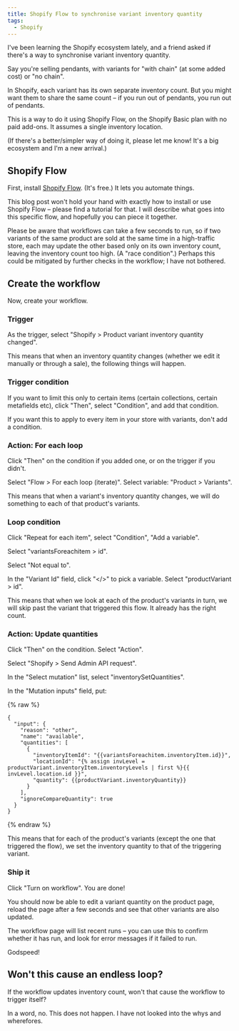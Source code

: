 ```yaml
---
title: Shopify Flow to synchronise variant inventory quantity
tags:
  - Shopify
---
```


I've been learning the Shopify ecosystem lately, and a friend asked if there's a way to synchronise variant inventory quantity.

Say you're selling pendants, with variants for "with chain" (at some added cost) or "no chain".

In Shopify, each variant has its own separate inventory count. But you might want them to share the same count – if you run out of pendants, you run out of pendants.

This is a way to do it using Shopify Flow, on the Shopify Basic plan with no paid add-ons. It assumes a single inventory location.

(If there's a better/simpler way of doing it, please let me know! It's a big ecosystem and I'm a new arrival.)

## Shopify Flow

First, install [Shopify Flow](https://apps.shopify.com/flow). (It's free.) It lets you automate things.

This blog post won't hold your hand with exactly how to install or use Shopify Flow – please find a tutorial for that. I will describe what goes into this specific flow, and hopefully you can piece it together.

Please be aware that workflows can take a few seconds to run, so if two variants of the same product are sold at the same time in a high-traffic store, each may update the other based only on its own inventory count, leaving the inventory count too high. (A "race condition".) Perhaps this could be mitigated by further checks in the workflow; I have not bothered.

## Create the workflow

Now, create your workflow.

### Trigger

As the trigger, select "Shopify &gt; Product variant inventory quantity changed".

This means that when an inventory quantity changes (whether we edit it manually or through a sale), the following things will happen.

### Trigger condition

If you want to limit this only to certain items (certain collections, certain metafields etc), click "Then", select "Condition", and add that condition.

If you want this to apply to every item in your store with variants, don't add a condition.

### Action: For each loop

Click "Then" on the condition if you added one, or on the trigger if you didn't.

Select "Flow &gt; For each loop (iterate)". Select variable: "Product &gt; Variants".

This means that when a variant's inventory quantity changes, we will do something to each of that product's variants.

### Loop condition

Click "Repeat for each item", select "Condition", "Add a variable".

Select "variantsForeachitem > id".

Select "Not equal to".

In the "Variant Id" field, click "&lt;/&gt;" to pick a variable. Select "productVariant &gt; id".

This means that when we look at each of the product's variants in turn, we will skip past the variant that triggered this flow. It already has the right count.

### Action: Update quantities

Click "Then" on the condition. Select "Action".

Select "Shopify &gt; Send Admin API request".

In the "Select mutation" list, select "inventorySetQuantities".

In the "Mutation inputs" field, put:

{% raw %}
``` liquid
{
  "input": {
    "reason": "other",
    "name": "available",
    "quantities": [
      {
        "inventoryItemId": "{{variantsForeachitem.inventoryItem.id}}",
        "locationId": "{% assign invLevel = productVariant.inventoryItem.inventoryLevels | first %}{{ invLevel.location.id }}",
        "quantity": {{productVariant.inventoryQuantity}}
      }
    ],
    "ignoreCompareQuantity": true
  }
}
```
{% endraw %}

This means that for each of the product's variants (except the one that triggered the flow), we set the inventory quantity to that of the triggering variant.

### Ship it

Click "Turn on workflow". You are done!

You should now be able to edit a variant quantity on the product page, reload the page after a few seconds and see that other variants are also updated.

The workflow page will list recent runs – you can use this to confirm whether it has run, and look for error messages if it failed to run.

Godspeed!

## Won't this cause an endless loop?

If the workflow updates inventory count, won't that cause the workflow to trigger itself?

In a word, no. This does not happen. I have not looked into the whys and wherefores.
